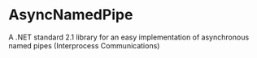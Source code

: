 # AsyncNamedPipe
A .NET standard 2.1 library for an easy implementation of asynchronous named pipes (Interprocess Communications)
